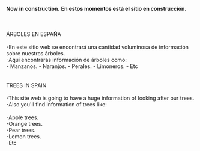 **Now in construction.**
**En estos momentos está el sitio en construcción.**
<br />
<br />
<br />
<br />
ÁRBOLES EN ESPAÑA
<br />
<br />-En este sitio web se encontrará una cantidad voluminosa de información sobre nuestros árboles.
<br />    -Aquí encontrarás información de árboles como:
<br />
        - Manzanos.
        - Naranjos.
        - Perales.
        - Limoneros.
        - Etc
<br />
<br />
<br />
TREES IN SPAIN
<br />
<br />-This site web is going to have a huge information of looking after our trees.
<br />    -Also you'll find information of trees like:
<br />
<br />        -Apple trees.
<br />        -Orange trees.
<br />        -Pear trees.
<br />        -Lemon trees.
<br />        -Etc
